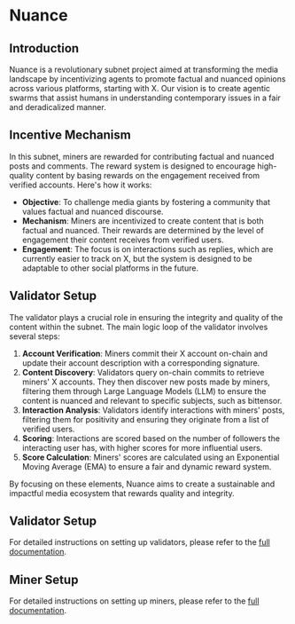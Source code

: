 # Nuance

## Introduction

Nuance is a revolutionary subnet project aimed at transforming the media landscape by incentivizing agents to promote factual and nuanced opinions across various platforms, starting with X. Our vision is to create agentic swarms that assist humans in understanding contemporary issues in a fair and deradicalized manner.

## Incentive Mechanism

In this subnet, miners are rewarded for contributing factual and nuanced posts and comments. The reward system is designed to encourage high-quality content by basing rewards on the engagement received from verified accounts. Here's how it works:

- **Objective**: To challenge media giants by fostering a community that values factual and nuanced discourse.
- **Mechanism**: Miners are incentivized to create content that is both factual and nuanced. Their rewards are determined by the level of engagement their content receives from verified users.
- **Engagement**: The focus is on interactions such as replies, which are currently easier to track on X, but the system is designed to be adaptable to other social platforms in the future.

## Validator Setup

The validator plays a crucial role in ensuring the integrity and quality of the content within the subnet. The main logic loop of the validator involves several steps:

1. **Account Verification**: Miners commit their X account on-chain and update their account description with a corresponding signature.
2. **Content Discovery**: Validators query on-chain commits to retrieve miners' X accounts. They then discover new posts made by miners, filtering them through Large Language Models (LLM) to ensure the content is nuanced and relevant to specific subjects, such as bittensor.
3. **Interaction Analysis**: Validators identify interactions with miners' posts, filtering them for positivity and ensuring they originate from a list of verified users.
4. **Scoring**: Interactions are scored based on the number of followers the interacting user has, with higher scores for more influential users.
5. **Score Calculation**: Miners' scores are calculated using an Exponential Moving Average (EMA) to ensure a fair and dynamic reward system.

By focusing on these elements, Nuance aims to create a sustainable and impactful media ecosystem that rewards quality and integrity.

## Validator Setup

For detailed instructions on setting up validators, please refer to the [full documentation](docs/validators.md).

## Miner Setup

For detailed instructions on setting up miners, please refer to the [full documentation](docs/validators.md).
